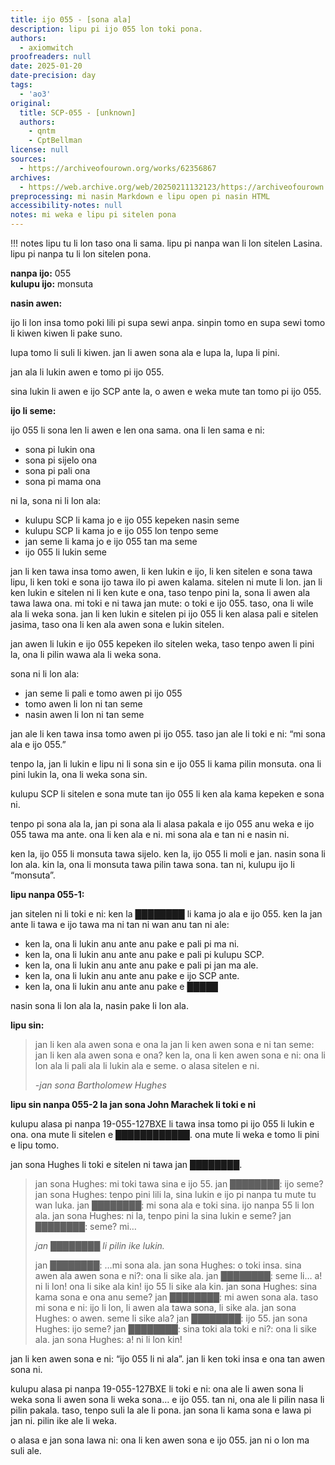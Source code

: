 ```yaml
---
title: ijo 055 - [sona ala]
description: lipu pi ijo 055 lon toki pona.
authors:
  - axiomwitch
proofreaders: null
date: 2025-01-20
date-precision: day
tags:
  - 'ao3'
original:
  title: SCP-055 - [unknown]
  authors:
    - qntm
    - CptBellman
license: null
sources:
  - https://archiveofourown.org/works/62356867
archives:
  - https://web.archive.org/web/20250211132123/https://archiveofourown.org/works/62356867?view_full_work=true
preprocessing: mi nasin Markdown e lipu open pi nasin HTML
accessibility-notes: null
notes: mi weka e lipu pi sitelen pona
---
```


!!! notes
    lipu tu li lon taso ona li sama. lipu pi nanpa wan li lon sitelen Lasina. lipu pi nanpa tu li lon sitelen pona.

**nanpa ijo:** 055  
**kulupu ijo:** monsuta

**nasin awen:**

ijo li lon insa tomo poki lili pi supa sewi anpa. sinpin tomo en supa sewi tomo li kiwen kiwen li pake suno.

lupa tomo li suli li kiwen. jan li awen sona ala e lupa la, lupa li pini.

jan ala li lukin awen e tomo pi ijo 055.

sina lukin li awen e ijo SCP ante la, o awen e weka mute tan tomo pi ijo 055.

**ijo li seme:**

ijo 055 li sona len li awen e len ona sama. ona li len sama e ni:

- sona pi lukin ona
- sona pi sijelo ona
- sona pi pali ona
- sona pi mama ona

ni la, sona ni li lon ala:

- kulupu SCP li kama jo e ijo 055 kepeken nasin seme
- kulupu SCP li kama jo e ijo 055 lon tenpo seme
- jan seme li kama jo e ijo 055 tan ma seme
- ijo 055 li lukin seme

jan li ken tawa insa tomo awen, li ken lukin e ijo, li ken sitelen e sona tawa lipu, li ken toki e sona ijo tawa ilo pi awen kalama. sitelen ni mute li lon. jan li ken lukin e sitelen ni li ken kute e ona, taso tenpo pini la, sona li awen ala tawa lawa ona. mi toki e ni tawa jan mute: o toki e ijo 055. taso, ona li wile ala li weka sona. jan li ken lukin e sitelen pi ijo 055 li ken alasa pali e sitelen jasima, taso ona li ken ala awen sona e lukin sitelen.

jan awen li lukin e ijo 055 kepeken ilo sitelen weka, taso tenpo awen li pini la, ona li pilin wawa ala li weka sona.

sona ni li lon ala:

- jan seme li pali e tomo awen pi ijo 055
- tomo awen li lon ni tan seme
- nasin awen li lon ni tan seme

jan ale li ken tawa insa tomo awen pi ijo 055. taso jan ale li toki e ni: “mi sona ala e ijo 055.”

tenpo la, jan li lukin e lipu ni li sona sin e ijo 055 li kama pilin monsuta. ona li pini lukin la, ona li weka sona sin.

kulupu SCP li sitelen e sona mute tan ijo 055 li ken ala kama kepeken e sona ni.

tenpo pi sona ala la, jan pi sona ala li alasa pakala e ijo 055 anu weka e ijo 055 tawa ma ante. ona li ken ala e ni. mi sona ala e tan ni e nasin ni.

ken la, ijo 055 li monsuta tawa sijelo. ken la, ijo 055 li moli e jan. nasin sona li lon ala. kin la, ona li monsuta tawa pilin tawa sona. tan ni, kulupu ijo li “monsuta”.

**lipu nanpa 055-1:**

jan sitelen ni li toki e ni: ken la ████████ li kama jo ala e ijo 055. ken la jan ante li tawa e ijo tawa ma ni tan ni wan anu tan ni ale:

- ken la, ona li lukin anu ante anu pake e pali pi ma ni.
- ken la, ona li lukin anu ante anu pake e pali pi kulupu SCP.
- ken la, ona li lukin anu ante anu pake e pali pi jan ma ale.
- ken la, ona li lukin anu ante anu pake e ijo SCP ante.
- ken la, ona li lukin anu ante anu pake e █████

nasin sona li lon ala la, nasin pake li lon ala.

**lipu sin:**

> jan li ken ala awen sona e ona la jan li ken awen sona e ni tan seme: jan li ken ala awen sona e ona? ken la, ona li ken awen sona e ni: ona li lon ala li pali ala li lukin ala e seme. o alasa sitelen e ni.
>
> *-jan sona Bartholomew Hughes*

**lipu sin nanpa 055-2 la jan sona John Marachek li toki e ni**

kulupu alasa pi nanpa 19-055-127BXE li tawa insa tomo pi ijo 055 li lukin e ona. ona mute li sitelen e ████████████. ona mute li weka e tomo li pini e lipu tomo.

jan sona Hughes li toki e sitelen ni tawa jan ████████.
> jan sona Hughes: mi toki tawa sina e ijo 55.
> jan ████████: ijo seme?
> jan sona Hughes: tenpo pini lili la, sina lukin e ijo pi nanpa tu mute tu wan luka.
> jan ████████: mi sona ala e toki sina. ijo nanpa 55 li lon ala.
> jan sona Hughes: ni la, tenpo pini la sina lukin e seme?
> jan ████████: seme? mi…
>
> *jan ████████ li pilin ike lukin.*
>
> jan ████████: …mi sona ala.
> jan sona Hughes: o toki insa. sina awen ala awen sona e ni?: ona li sike ala.
> jan ████████: seme li… a! ni li lon! ona li sike ala kin! ijo 55 li sike ala kin.
> jan sona Hughes: sina kama sona e ona anu seme?
> jan ████████: mi awen sona ala. taso mi sona e ni: ijo li lon, li awen ala tawa sona, li sike ala.
> jan sona Hughes: o awen. seme li sike ala?
> jan ████████: ijo 55.
> jan sona Hughes: ijo seme?
> jan ████████: sina toki ala toki e ni?: ona li sike ala.
> jan sona Hughes: a! ni li lon kin!

jan li ken awen sona e ni: “ijo 055 li ni ala”. jan li ken toki insa e ona tan awen sona ni.

kulupu alasa pi nanpa 19-055-127BXE li toki e ni: ona ale li awen sona li weka sona li awen sona li weka sona… e ijo 055. tan ni, ona ale li pilin nasa li pilin pakala. taso, tenpo suli la ale li pona. jan sona li kama sona e lawa pi jan ni. pilin ike ale li weka.

o alasa e jan sona lawa ni: ona li ken awen sona e ijo 055. jan ni o lon ma suli ale.